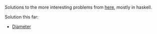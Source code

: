 Solutions to the more interesting problems from [here](https://github.com/Minkov/dmoj-tasks), mostly in haskell.

Solution this far:
- [Diameter](./problems/easy/13graphs/03diameter/DiameterSolution.hs)
